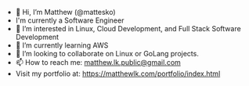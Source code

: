 - 👋 Hi, I’m Matthew (@mattesko)
- I'm currently a Software Engineer
- 👀 I’m interested in Linux, Cloud Development, and Full Stack Software Development
- 🌱 I’m currently learning AWS
- 💞️ I’m looking to collaborate on Linux or GoLang projects.
- 📫 How to reach me: matthew.lk.public@gmail.com
- Visit my portfolio at: https://matthewlk.com/portfolio/index.html

<!---
mattesko/mattesko is a ✨ special ✨ repository because its `README.md` (this file) appears on your GitHub profile.
You can click the Preview link to take a look at your changes.
--->
